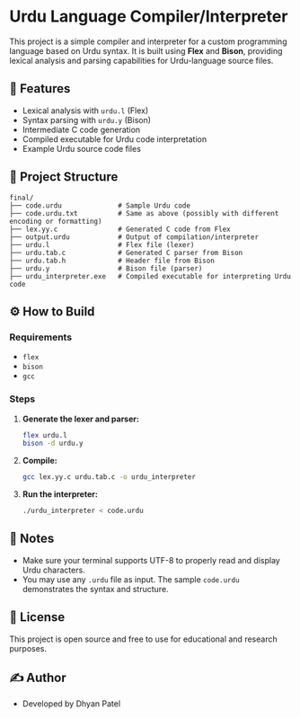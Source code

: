 # Urdu Language Compiler/Interpreter

This project is a simple compiler and interpreter for a custom programming language based on Urdu syntax. It is built using **Flex** and **Bison**, providing lexical analysis and parsing capabilities for Urdu-language source files.

## 🧠 Features

- Lexical analysis with `urdu.l` (Flex)
- Syntax parsing with `urdu.y` (Bison)
- Intermediate C code generation
- Compiled executable for Urdu code interpretation
- Example Urdu source code files

## 📂 Project Structure

```
final/
├── code.urdu              # Sample Urdu code
├── code.urdu.txt          # Same as above (possibly with different encoding or formatting)
├── lex.yy.c               # Generated C code from Flex
├── output.urdu            # Output of compilation/interpreter
├── urdu.l                 # Flex file (lexer)
├── urdu.tab.c             # Generated C parser from Bison
├── urdu.tab.h             # Header file from Bison
├── urdu.y                 # Bison file (parser)
├── urdu_interpreter.exe   # Compiled executable for interpreting Urdu code
```

## ⚙️ How to Build

### Requirements

- `flex`
- `bison`
- `gcc`

### Steps

1. **Generate the lexer and parser:**
   ```bash
   flex urdu.l
   bison -d urdu.y
   ```

2. **Compile:**
   ```bash
   gcc lex.yy.c urdu.tab.c -o urdu_interpreter
   ```

3. **Run the interpreter:**
   ```bash
   ./urdu_interpreter < code.urdu
   ```

## 📌 Notes

- Make sure your terminal supports UTF-8 to properly read and display Urdu characters.
- You may use any `.urdu` file as input. The sample `code.urdu` demonstrates the syntax and structure.

## 📄 License

This project is open source and free to use for educational and research purposes.

## ✍️ Author

- Developed by Dhyan Patel

